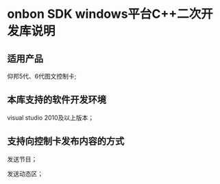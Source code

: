 # onbon SDK windows平台C++二次开发库说明
## 适用产品

仰邦5代、6代图文控制卡;



## 本库支持的软件开发环境

visual studio 2010及以上版本；



## 支持向控制卡发布内容的方式

发送节目；

发送动态区；

